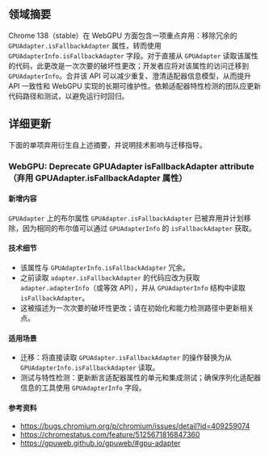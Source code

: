 ## 领域摘要

Chrome 138（stable）在 WebGPU 方面包含一项重点弃用：移除冗余的 `GPUAdapter.isFallbackAdapter` 属性，转而使用 `GPUAdapterInfo.isFallbackAdapter` 字段。对于直接从 `GPUAdapter` 读取该属性的代码，此更改是一次次要的破坏性更改；开发者应将对该属性的访问迁移到 `GPUAdapterInfo`。合并该 API 可以减少重复、澄清适配器信息模型，从而提升 API 一致性和 WebGPU 实现的长期可维护性。依赖适配器特性检测的团队应更新代码路径和测试，以避免运行时回归。

## 详细更新

下面的单项弃用衍生自上述摘要，并说明技术影响与迁移指导。

### WebGPU: Deprecate GPUAdapter isFallbackAdapter attribute（弃用 GPUAdapter.isFallbackAdapter 属性）

#### 新增内容
`GPUAdapter` 上的布尔属性 `GPUAdapter.isFallbackAdapter` 已被弃用并计划移除，因为相同的布尔值可以通过 `GPUAdapterInfo` 的 `isFallbackAdapter` 获取。

#### 技术细节
- 该属性与 `GPUAdapterInfo.isFallbackAdapter` 冗余。
- 之前读取 `adapter.isFallbackAdapter` 的代码应改为获取 `adapter.adapterInfo`（或等效 API），并从 `GPUAdapterInfo` 结构中读取 `isFallbackAdapter`。
- 这被描述为一次次要的破坏性更改；请在初始化和能力检测路径中更新相关点。

#### 适用场景
- 迁移：将直接读取 `GPUAdapter.isFallbackAdapter` 的操作替换为从 `GPUAdapterInfo.isFallbackAdapter` 读取。
- 测试与特性检测：更新断言适配器属性的单元和集成测试；确保序列化适配器信息的工具使用 `GPUAdapterInfo` 字段。

#### 参考资料
- https://bugs.chromium.org/p/chromium/issues/detail?id=409259074
- https://chromestatus.com/feature/5125671816847360
- https://gpuweb.github.io/gpuweb/#gpu-adapter